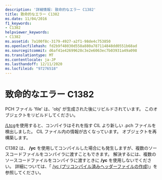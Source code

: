 ```yaml
---
description: '詳細情報: 致命的なエラー C1382'
title: 致命的なエラー C1382
ms.date: 11/04/2016
f1_keywords:
- C1382
helpviewer_keywords:
- C1382
ms.assetid: 7a100f8c-3179-4927-a2f1-98de4c753850
ms.openlocfilehash: fd2b9f48030d558a880a787114848dd0551b68ad
ms.sourcegitcommit: d6af41e42699628c3e2e6063ec7b03931a49a098
ms.translationtype: MT
ms.contentlocale: ja-JP
ms.lasthandoff: 12/11/2020
ms.locfileid: "97276518"
---
```

# <a name="fatal-error-c1382"></a>致命的なエラー C1382

PCH ファイル 'file' は、'obj' が生成された後にリビルドされています。 このオブジェクトをリビルドしてください。

[/Ltcg](../../build/reference/ltcg-link-time-code-generation.md)を使用すると、コンパイラはそれを指す CIL より新しい .pch ファイルを検出しました。 CIL ファイル内の情報が古くなっています。 オブジェクトを再構築します。

C1382 は、 **/yc** を使用してコンパイルした場合にも発生しますが、複数のソースコードファイルをコンパイラに渡すこともできます。  解決するには、複数のソースコードファイルをコンパイラに渡すときに **/yc** を使用しないでください。  詳細については、「 [/yc (プリコンパイル済みヘッダーファイルの作成)](../../build/reference/yc-create-precompiled-header-file.md)」を参照してください。
